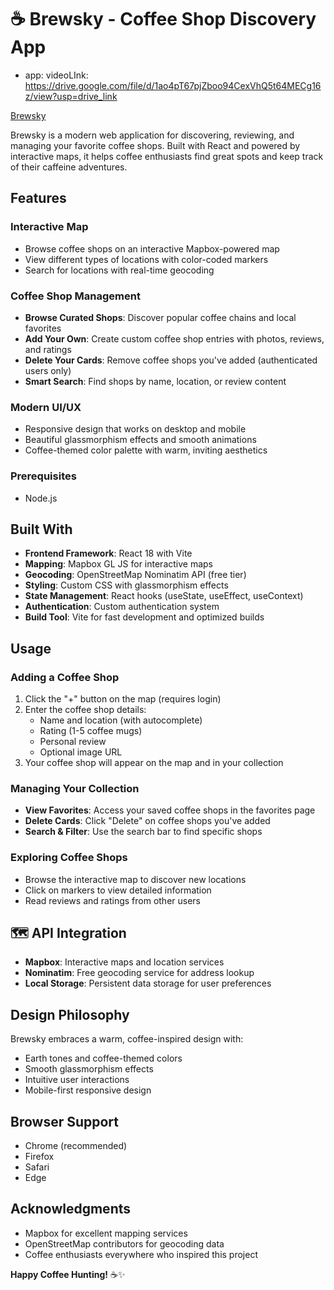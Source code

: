 # ☕ Brewsky - Coffee Shop Discovery App

- app: videoLInk: https://drive.google.com/file/d/1ao4pT67pjZboo94CexVhQ5t64MECg16z/view?usp=drive_link

[Brewsky](https://vicperez-13.github.io/Brewsky/)

Brewsky is a modern web application for discovering, reviewing, and managing your favorite coffee shops. Built with React and powered by interactive maps, it helps coffee enthusiasts find great spots and keep track of their caffeine adventures.

## Features

### **Interactive Map**

- Browse coffee shops on an interactive Mapbox-powered map
- View different types of locations with color-coded markers
- Search for locations with real-time geocoding

### **Coffee Shop Management**

- **Browse Curated Shops**: Discover popular coffee chains and local favorites
- **Add Your Own**: Create custom coffee shop entries with photos, reviews, and ratings
- **Delete Your Cards**: Remove coffee shops you've added (authenticated users only)
- **Smart Search**: Find shops by name, location, or review content

### **Modern UI/UX**

- Responsive design that works on desktop and mobile
- Beautiful glassmorphism effects and smooth animations
- Coffee-themed color palette with warm, inviting aesthetics

### Prerequisites

- Node.js

## Built With

- **Frontend Framework**: React 18 with Vite
- **Mapping**: Mapbox GL JS for interactive maps
- **Geocoding**: OpenStreetMap Nominatim API (free tier)
- **Styling**: Custom CSS with glassmorphism effects
- **State Management**: React hooks (useState, useEffect, useContext)
- **Authentication**: Custom authentication system
- **Build Tool**: Vite for fast development and optimized builds

## Usage

### Adding a Coffee Shop

1. Click the "+" button on the map (requires login)
2. Enter the coffee shop details:
   - Name and location (with autocomplete)
   - Rating (1-5 coffee mugs)
   - Personal review
   - Optional image URL
3. Your coffee shop will appear on the map and in your collection

### Managing Your Collection

- **View Favorites**: Access your saved coffee shops in the favorites page
- **Delete Cards**: Click "Delete" on coffee shops you've added
- **Search & Filter**: Use the search bar to find specific shops

### Exploring Coffee Shops

- Browse the interactive map to discover new locations
- Click on markers to view detailed information
- Read reviews and ratings from other users

## 🗺️ API Integration

- **Mapbox**: Interactive maps and location services
- **Nominatim**: Free geocoding service for address lookup
- **Local Storage**: Persistent data storage for user preferences

## Design Philosophy

Brewsky embraces a warm, coffee-inspired design with:

- Earth tones and coffee-themed colors
- Smooth glassmorphism effects
- Intuitive user interactions
- Mobile-first responsive design

## Browser Support

- Chrome (recommended)
- Firefox
- Safari
- Edge

## Acknowledgments

- Mapbox for excellent mapping services
- OpenStreetMap contributors for geocoding data
- Coffee enthusiasts everywhere who inspired this project

**Happy Coffee Hunting!** ☕✨
